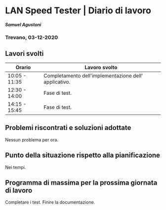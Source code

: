# LAN Speed Tester | Diario di lavoro

##### Samuel Agustoni

### Trevano, 03-12-2020

## Lavori svolti

| Orario | Lavoro svolto |
| ------ | ----------- |
| 10:05 - 11:35  | Completamento dell'implementazione dell' applicativo. |
| 12:30 - 14:00  | Fase di test. |
| 14:15 - 15:45  | Fase di test. |

## Problemi riscontrati e soluzioni adottate
Nessun problema per ora.
## Punto della situazione rispetto alla pianificazione
Nei tempi.
## Programma di massima per la prossima giornata di lavoro
Completare i test. Finire la documentazione.